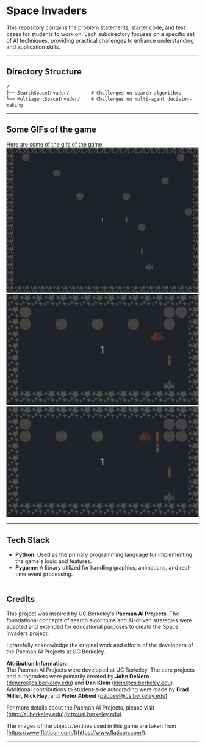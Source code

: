 # Space Invaders

This repository contains the problem statements, starter code, and test cases for students to work on. Each subdirectory focuses on a specific set of AI techniques, providing practical challenges to enhance understanding and application skills.

---

## Directory Structure

```plaintext
/
├── SearchSpaceInvader/        # Challenges on search algorithms
└── MultiagentSpaceInvader/    # Challenges on multi-agent decision-making
```
---

## Some GIFs of the game
Here are some of the gifs of the game.
![Closest Dot](./gifs/harsh_closest_dot.gif)
![Alpha Beta](./gifs/harsh_alpha_beta.gif)
![Better Evaluation Expectimax](./gifs/harsh_better_evaluation_expectimax.gif)

---

## **Tech Stack**

- **Python**: Used as the primary programming language for implementing the game's logic and features.  
- **Pygame**: A library utilized for handling graphics, animations, and real-time event processing.  

---

## **Credits**

This project was inspired by UC Berkeley's **Pacman AI Projects**. The foundational concepts of search algorithms and AI-driven strategies were adapted and extended for educational purposes to create the Space Invaders project.  

I gratefully acknowledge the original work and efforts of the developers of the Pacman AI Projects at UC Berkeley.  

**Attribution Information:**  
The Pacman AI Projects were developed at UC Berkeley. The core projects and autograders were primarily created by **John DeNero** (denero@cs.berkeley.edu) and **Dan Klein** (klein@cs.berkeley.edu). Additional contributions to student-side autograding were made by **Brad Miller**, **Nick Hay**, and **Pieter Abbeel** (pabbeel@cs.berkeley.edu).  

For more details about the Pacman AI Projects, please visit [http://ai.berkeley.edu](http://ai.berkeley.edu).  

The images of the objects/entities used in this game are taken from [https://www.flaticon.com/](https://www.flaticon.com/).

---